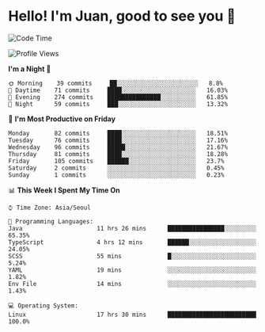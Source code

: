 # Hello! I'm Juan, good to see you 👋

<!--
**Y-k-Y/Y-k-Y** is a ✨ _special_ ✨ repository because its `README.md` (this file) appears on your GitHub profile.

Here are some ideas to get you started:

- 🔭 I’m currently working on ...
- 🌱 I’m currently learning ...
- 👯 I’m looking to collaborate on ...
- 🤔 I’m looking for help with ...
- 💬 Ask me about ...
- 📫 How to reach me: ...
- 😄 Pronouns: ...
- ⚡ Fun fact: ...
-->
<!--
![Profile views](https://gpvc.arturio.dev/Y-k-Y)

[![Omid Nikrah StackOverflow](https://github-readme-stackoverflow.vercel.app/?userID=9517076)](https://stackoverflow.com/users/9517076/i-have-10-fingers)
-->

<!--START_SECTION:waka-->
![Code Time](http://img.shields.io/badge/Code%20Time-793%20hrs%2048%20mins-blue)

![Profile Views](http://img.shields.io/badge/Profile%20Views-0-blue)

**I'm a Night 🦉** 

```text
🌞 Morning    39 commits     ██░░░░░░░░░░░░░░░░░░░░░░░   8.8% 
🌆 Daytime    71 commits     ████░░░░░░░░░░░░░░░░░░░░░   16.03% 
🌃 Evening    274 commits    ███████████████░░░░░░░░░░   61.85% 
🌙 Night      59 commits     ███░░░░░░░░░░░░░░░░░░░░░░   13.32%

```
📅 **I'm Most Productive on Friday** 

```text
Monday       82 commits     ████░░░░░░░░░░░░░░░░░░░░░   18.51% 
Tuesday      76 commits     ████░░░░░░░░░░░░░░░░░░░░░   17.16% 
Wednesday    96 commits     █████░░░░░░░░░░░░░░░░░░░░   21.67% 
Thursday     81 commits     ████░░░░░░░░░░░░░░░░░░░░░   18.28% 
Friday       105 commits    ██████░░░░░░░░░░░░░░░░░░░   23.7% 
Saturday     2 commits      ░░░░░░░░░░░░░░░░░░░░░░░░░   0.45% 
Sunday       1 commits      ░░░░░░░░░░░░░░░░░░░░░░░░░   0.23%

```


📊 **This Week I Spent My Time On** 

```text
⌚︎ Time Zone: Asia/Seoul

💬 Programming Languages: 
Java                     11 hrs 26 mins      ████████████████░░░░░░░░░   65.35% 
TypeScript               4 hrs 12 mins       ██████░░░░░░░░░░░░░░░░░░░   24.05% 
SCSS                     55 mins             █░░░░░░░░░░░░░░░░░░░░░░░░   5.24% 
YAML                     19 mins             ░░░░░░░░░░░░░░░░░░░░░░░░░   1.82% 
Env File                 14 mins             ░░░░░░░░░░░░░░░░░░░░░░░░░   1.43%

💻 Operating System: 
Linux                    17 hrs 30 mins      █████████████████████████   100.0%

```


<!--END_SECTION:waka-->
